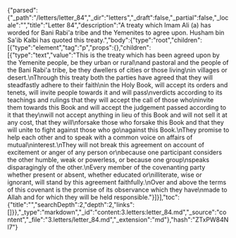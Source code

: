 {"parsed":{"_path":"/letters/letter_84","_dir":"letters","_draft":false,"_partial":false,"_locale":"","title":"Letter 84","description":"A treaty which Imam Ali (a) has worded for Bani Rabi'a tribe and the Yemenites to agree upon. Husham bin Sa'ib Kalbi has quoted this treaty.","body":{"type":"root","children":[{"type":"element","tag":"p","props":{},"children":[{"type":"text","value":"This is the treaty which has been agreed upon by the Yemenite people, be they urban or rural\nand pastoral and the people of the Bani Rabi'a tribe, be they dwellers of cities or those living\nin villages or desert.\nThrough this treaty both the parties have agreed that they will steadfastly adhere to their faith\nin the Holy Book, will accept its orders and tenets, will invite people towards it and will pass\nverdicts according to its teachings and rulings that they will accept the call of those who\ninvite them towards this Book and will accept the judgement passed according to it that they\nwill not accept anything in lieu of this Book and will not sell it at any cost, that they will\nforsake those who forsake this Book and that they will unite to fight against those who go\nagainst this Book.\nThey promise to help each other and to speak with a common voice on affairs of mutual\ninterest.\nThey will not break this agreement on account of excitement or anger of any person or\nbecause one participant considers the other humble, weak or powerless, or because one group\nspeaks disparagingly of the other.\nEvery member of the covenanting party whether present or absent, whether educated or\nilliterate, wise or ignorant, will stand by this agreement faithfully.\nOver and above the terms of this covenant is the promise of its observance which they have\nmade to Allah and for which they will be held responsible."}]}],"toc":{"title":"","searchDepth":2,"depth":2,"links":[]}},"_type":"markdown","_id":"content:3.letters:letter_84.md","_source":"content","_file":"3.letters/letter_84.md","_extension":"md"},"hash":"ZTxPW84Nl7"}